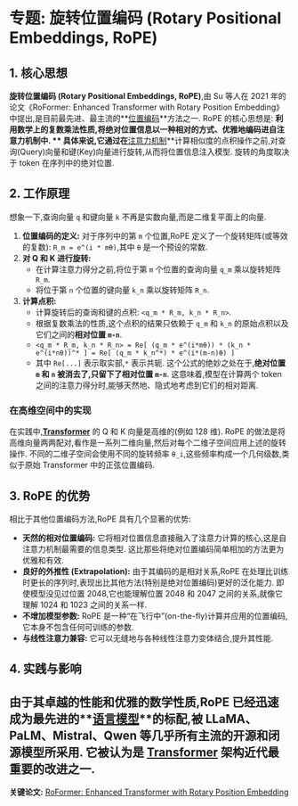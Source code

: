 # 专题: 旋转位置编码 (Rotary Positional Embeddings, RoPE)
## 1. 核心思想
**旋转位置编码 (Rotary Positional Embeddings, RoPE)**,由 Su 等人在 2021 年的论文《RoFormer: Enhanced Transformer with Rotary Position Embedding》中提出,是目前最先进、最主流的**[位置编码](./Lecture1-Positional-Encoding.md)**方法之一. 
RoPE 的核心思想是: **利用数学上的复数乘法性质,将绝对位置信息以一种相对的方式、优雅地编码进自注意力机制中. **
具体来说,它通过在**[注意力机制](./Lecture1-Self-Attention.md)**计算相似度的点积操作之前,对查询(Query)向量和键(Key)向量进行旋转,从而将位置信息注入模型. 旋转的角度取决于 token 在序列中的绝对位置. 
## 2. 工作原理
想象一下,查询向量 `q` 和键向量 `k` 不再是实数向量,而是二维复平面上的向量. 
1.  **位置编码的定义:** 对于序列中的第 `m` 个位置,RoPE 定义了一个旋转矩阵(或等效的复数): `R_m = e^(i * mθ)`,其中 `θ` 是一个预设的常数. 
2.  **对 Q 和 K 进行旋转:**
    *   在计算注意力得分之前,将位于第 `m` 个位置的查询向量 `q_m` 乘以旋转矩阵 `R_m`. 
    *   将位于第 `n` 个位置的键向量 `k_n` 乘以旋转矩阵 `R_n`. 
3.  **计算点积:**
    *   计算旋转后的查询和键的点积: `<q_m * R_m, k_n * R_n>`. 
    *   根据复数乘法的性质,这个点积的结果只依赖于 `q_m` 和 `k_n` 的原始点积以及它们之间的**相对位置 `m-n`**. 
    *   `<q_m * R_m, k_n * R_n> = Re[ (q_m * e^(i*mθ)) * (k_n * e^(i*nθ))^* ] = Re[ (q_m * k_n^*) * e^(i*(m-n)θ) ]`
    *   其中 `Re[...]` 表示取实部,`*` 表示共轭. 
这个公式的绝妙之处在于,**绝对位置 `m` 和 `n` 被消去了,只留下了相对位置 `m-n`**. 这意味着,模型在计算两个 token 之间的注意力得分时,能够天然地、隐式地考虑到它们的相对距离. 
### 在高维空间中的实现
在实践中,**[Transformer](./Lecture1-Transformer.md)** 的 Q 和 K 向量是高维的(例如 128 维). RoPE 的做法是将高维向量两两配对,看作是一系列二维向量,然后对每个二维子空间应用上述的旋转操作. 不同的二维子空间会使用不同的旋转频率 `θ_i`,这些频率构成一个几何级数,类似于原始 Transformer 中的正弦位置编码. 
## 3. RoPE 的优势
相比于其他位置编码方法,RoPE 具有几个显著的优势: 
*   **天然的相对位置编码:** 它将相对位置信息直接融入了注意力计算的核心,这是自注意力机制最需要的信息类型. 这比那些将绝对位置编码简单相加的方法更为优雅和有效. 
*   **良好的外推性 (Extrapolation):** 由于其编码的是相对关系,RoPE 在处理比训练时更长的序列时,表现出比其他方法(特别是绝对位置编码)更好的泛化能力. 即使模型没见过位置 2048,它也能理解位置 2048 和 2047 之间的关系,就像它理解 1024 和 1023 之间的关系一样. 
*   **不增加模型参数:** RoPE 是一种“在飞行中”(on-the-fly)计算并应用的位置编码,它本身不包含任何可训练的参数. 
*   **与线性注意力兼容:** 它可以无缝地与各种线性注意力变体结合,提升其性能. 
## 4. 实践与影响
由于其卓越的性能和优雅的数学性质,RoPE 已经迅速成为最先进的**[语言模型](./Lecture1-Language-Models.md)**的标配,被 LLaMA、PaLM、Mistral、Qwen 等几乎所有主流的开源和闭源模型所采用. 它被认为是 **[Transformer](./Lecture1-Transformer.md)** 架构近代最重要的改进之一. 
---
**关键论文:** [RoFormer: Enhanced Transformer with Rotary Position Embedding](https://arxiv.org/abs/2104.09864)